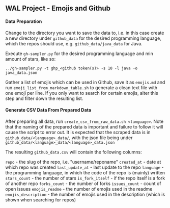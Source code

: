 ## WAL Project - Emojis and Github

#### Data Preparation

Change to the directory you want to save the data to, i.e. in this case create a new directory under `github_data` for
the desired programming language, which the repos should use, e.g. `github_data/java_data` for Java.

Execute `gh-sampler.py` for the desired programming language and min amount of stars, like so:

```
../gh-sampler.py -t ghp_<github token(s)> -s 10 -l java -o java_data.json
```

Gather a list of emojis which can be used in Github, save it as `emojis.md` and run `emoji_list_from_markdown_table.sh` to
generate a clean text file with one emoji per line. If you only want to search for certain emojis, alter this step and filter
down the resulting list.

#### Generate CSV Data From Prepared Data

After preparing all data, run `create_csv_from_raw_data.sh <language>`. Note that the naming of the prepared data is important and
failure to follow it will cause the script to error out. It is expected that the scraped data is in `github_data/<language>_data/`,
with the json file being under `github_data/<language>_data/<language>_data.json`

The resulting `github_data.csv` will contain the following columns:

`repo` - the slug of the repo, i.e. "username/reponame"
`created_at` - date at which repo was created
`last_update_at` - last update to the repo
`language` - the programming language, in which the code of the repo is (mainly) written
`stars_count` - the number of stars
`is_fork_itself` - if the repo itself is a fork of another repo
`forks_count` - the number of forks
`issues_count` - count of open issues
`emojis_readme` - the number of emojis used in the readme
`emojis_description` - the number of emojis used in the description (which is shown when searching for repos)
